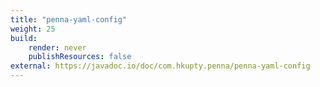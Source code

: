 ```yaml
---
title: "penna-yaml-config"
weight: 25
build:
    render: never
    publishResources: false
external: https://javadoc.io/doc/com.hkupty.penna/penna-yaml-config
---
```

